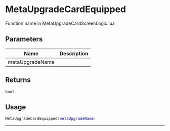 # MetaUpgradeCardEquipped

Function name in MetaUpgradeCardScreenLogic.lua

## Parameters

| Name            | Description |
| --------------- | ----------- |
| metaUpgradeName |             |

## Returns

`bool`

## Usage

```lua
MetaUpgradeCardEquipped(metaUpgradeName)
```

---
